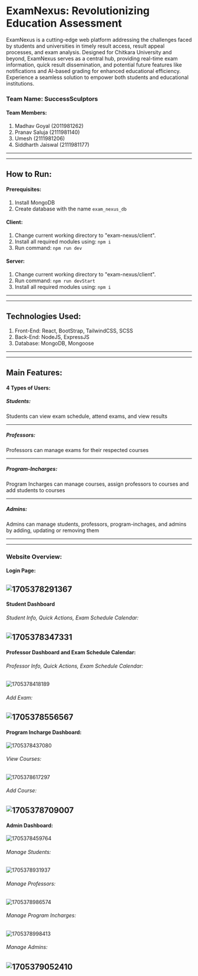 # ExamNexus: Revolutionizing Education Assessment

ExamNexus is a cutting-edge web platform addressing the challenges faced by students and universities in timely result access, result appeal processes, and exam analysis. Designed for Chitkara University and beyond, ExamNexus serves as a central hub, providing real-time exam information, quick result dissemination, and potential future features like notifications and AI-based grading for enhanced educational efficiency. Experience a seamless solution to empower both students and educational institutions.

### Team Name: SuccessSculptors
#### Team Members:
1. Madhav Goyal (2011981262)
2. Pranav Saluja (2111981140)
3. Umesh (2111981206)
4. Siddharth Jaiswal (2111981177)

---
---

## How to Run:

#### Prerequisites:

1. Install MongoDB
2. Create database with the name `exam_nexus_db`

#### Client:

1. Change current working directory to "exam-nexus/client".
2. Install all required modules using: `npm i`
3. Run command: `npm run dev`

#### Server:

1. Change current working directory to "exam-nexus/client".
2. Run command: `npm run devStart`
3. Install all required modules using: `npm i`

---
---


## Technologies Used:

1. Front-End: React, BootStrap, TailwindCSS, SCSS
2. Back-End: NodeJS, ExpressJS
3. Database: MongoDB, Mongoose

---
---

## Main Features:

#### 4 Types of Users:

##### Students: 
Students can view exam schedule, attend exams, and view results

---

##### Professors:
Professors can manage exams for their respected courses

---

##### Program-Incharges:
Program Incharges can manage courses, assign professors to courses and add students to courses

---

##### Admins:
Admins can manage students, professors, program-inchages, and admins by adding, updating or removing them

---
---

### Website Overview:

#### Login Page:
![1705378291367](image/README/1705378291367.png)
---

#### Student Dashboard
###### Student Info, Quick Actions, Exam Schedule Calendar:
![1705378347331](image/README/1705378347331.png)
---

#### Professor Dashboard and Exam Schedule Calendar:
###### Professor Info, Quick Actions, Exam Schedule Calendar:
![1705378418189](image/README/1705378418189.png)
###### Add Exam:
![1705378556567](image/README/1705378556567.png)
---

#### Program Incharge Dashboard:
![1705378437080](image/README/1705378437080.png)
###### View Courses:
![1705378617297](image/README/1705378617297.png)
###### Add Course:
![1705378709007](image/README/1705378709007.png)
---

#### Admin Dashboard:
![1705378459764](image/README/1705378459764.png)
###### Manage Students:
![1705378931937](image/README/1705378931937.png)
###### Manage Professors:
![1705378986574](image/README/1705378986574.png)
###### Manage Program Incharges:
![1705378998413](image/README/1705378998413.png)
###### Manage Admins:
![1705379052410](image/README/1705379052410.png)
---

